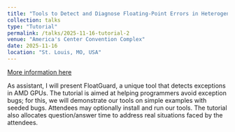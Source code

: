 ```yaml
---
title: "Tools to Detect and Diagnose Floating-Point Errors in Heterogeneous Computing Hardware and Software"
collection: talks
type: "Tutorial"
permalink: /talks/2025-11-16-tutorial-2
venue: "America's Center Convention Complex"
date: 2025-11-16
location: "St. Louis, MO, USA"
---
```


[More information here](https://sc25.conference-program.com/presentation/?id=tut122&sess=sess256)

As assistant, I will present FloatGuard, a unique tool that detects exceptions in AMD GPUs. The tutorial is aimed at helping programmers avoid exception bugs; for this, we will demonstrate our tools on simple examples with seeded bugs. Attendees may optionally install and run our tools. The tutorial also allocates question/answer time to address real situations faced by the attendees.
